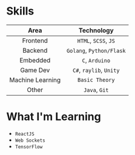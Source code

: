 # Skills

| Area          | Technology   |
| :-----------: | :----------: |
| Frontend | `HTML`, `SCSS`, `JS` |
| Backend | `Golang`, `Python/Flask` |
| Embedded | `C`, `Arduino` |
| Game Dev | `C#`, `raylib`, `Unity` |
| Machine Learning | `Basic Theory` |
| Other | `Java`, `Git` |

# What I'm Learning
* `ReactJS`
* `Web Sockets`
* `TensorFlow`
